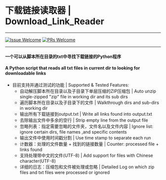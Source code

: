 # 下载链接读取器 | Download_Link_Reader

----

[1]: https://img.shields.io/badge/Issue-Welcome-brightgreen
[2]: https://github.com/Neurotoxin0/OpenWrt/issues/new
[3]: https://img.shields.io/badge/PRs-Welcome-brightgreen
[4]: https://github.com/Neurotoxin0/OpenWrt/pulls

[![Issue Welcome][1]][2]
[![PRs Welcome][3]][4]

----

#### 一个可以从脚本所在目录的txt中寻找下载链接的Python程序
#### A Python script that reads all txt files in current dir to looking for downloadable links

- 目前支持并通过测试的功能 | Supported & Tested Features: 
    * 自动解压脚本所在目录以及子目录下单层压缩的ZIP压缩包 | Auto unzip single-zipped "zip" file in working dir and its sub dirs
    * 遍历脚本所在目录以及子目录下的文件 | Walkthrough dirs and sub-dirs in working dir
    * 输出所有下载链接到output.txt | Write all links found into output.txt
    * 去除输出文件中多余的空行 | Strip empty line from the output file
    * 忽略列表：指定需要忽略的文件夹，文件名以及文件内容 | Ignore list: ignore certain dirs, file names ,and specific contents
    * 输出文件中使用时间戳分割 | Use time stamp to separate each run
    * 计数器：处理的文件数量 + 找到的链接数量 | Counter: processed file + links found
    * 支持处理带中文的文件(UTF-8) | Add support for files with Chinese character(UTF-8)
    * 详细的日志：压缩包和文件被处理或忽略 | Detailed Log on which zip files and txt files were processed or ignored

